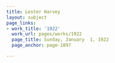 ```yaml
---
title: Lester Harvey
layout: subject
page_links:
- work_title: '1922'
  work_url: pages/works/1922
  page_title: Sunday, January  1, 1922
  page_anchor: page-1897

---
```

